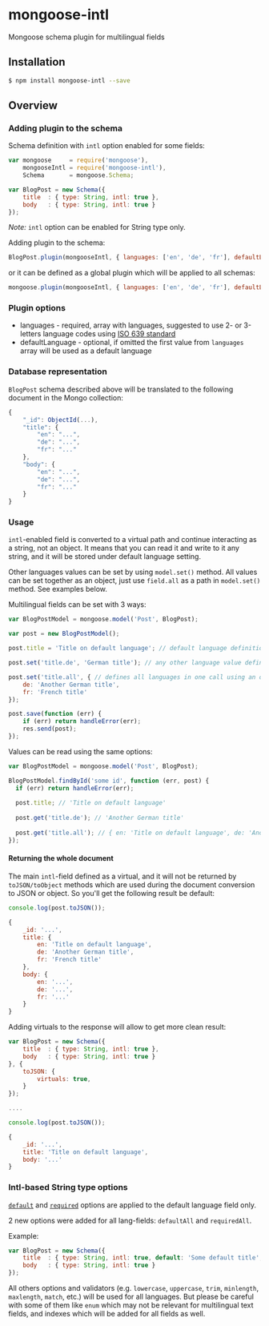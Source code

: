 # mongoose-intl
Mongoose schema plugin for multilingual fields

## Installation

```sh
$ npm install mongoose-intl --save
```

## Overview

### Adding plugin to the schema

Schema definition with `intl` option enabled for some fields:

```js
var mongoose     = require('mongoose'),
    mongooseIntl = require('mongoose-intl'),
    Schema       = mongoose.Schema;

var BlogPost = new Schema({
    title  : { type: String, intl: true },
    body   : { type: String, intl: true }
});
```

*Note:* `intl` option can be enabled for String type only.

Adding plugin to the schema:

```js
BlogPost.plugin(mongooseIntl, { languages: ['en', 'de', 'fr'], defaultLanguage: 'en' });
```

or it can be defined as a global plugin which will be applied to all schemas:

```js
mongoose.plugin(mongooseIntl, { languages: ['en', 'de', 'fr'], defaultLanguage: 'en' });
```

### Plugin options

* languages - required, array with languages, suggested to use 2- or 3-letters language codes using [ISO 639 standard](https://en.wikipedia.org/wiki/List_of_ISO_639-1_codes)
* defaultLanguage - optional, if omitted the first value from `languages` array will be used as a default language

### Database representation

`BlogPost` schema described above will be translated to the following document in the Mongo collection:

```js
{
    "_id": ObjectId(...),
    "title": {
        "en": "...",
        "de": "...",
        "fr": "..."
    },
    "body": {
        "en": "...",
        "de": "...",
        "fr": "..."
    }
}
```

### Usage

`intl`-enabled field is converted to a virtual path and continue interacting as a string, not an object.
It means that you can read it and write to it any string, and it will be stored under default language setting.

Other languages values can be set by using `model.set()` method. All values can be set together as an object, just use `field.all` as a path in `model.set()` method. See examples below. 

Multilingual fields can be set with 3 ways:

```js
var BlogPostModel = mongoose.model('Post', BlogPost);

var post = new BlogPostModel();

post.title = 'Title on default language'; // default language definition, will be stored to title.en

post.set('title.de', 'German title'); // any other language value definition

post.set('title.all', { // defines all languages in one call using an object
    de: 'Another German title',
    fr: 'French title'
});

post.save(function (err) {
    if (err) return handleError(err);
    res.send(post);
});

```

Values can be read using the same options:

```js
var BlogPostModel = mongoose.model('Post', BlogPost);

BlogPostModel.findById('some id', function (err, post) {
  if (err) return handleError(err);
  
  post.title; // 'Title on default language'
  
  post.get('title.de'); // 'Another German title'
  
  post.get('title.all'); // { en: 'Title on default language', de: 'Another German title', fr: 'French title' }
});

```

#### Returning the whole document

The main `intl`-field defined as a virtual, and it will not be returned by `toJSON/toObject` methods which are used during the document conversion to JSON or object.
So you'll get the following result be default:
```js
console.log(post.toJSON());

{
    _id: '...',
    title: {
        en: 'Title on default language',
        de: 'Another German title',
        fr: 'French title'
    },
    body: {
        en: '...',
        de: '...',
        fr: '...'
    }
}
```

Adding virtuals to the response will allow to get more clean result:

```js
var BlogPost = new Schema({
    title  : { type: String, intl: true },
    body   : { type: String, intl: true }
}, {
    toJSON: {
        virtuals: true,
    }
});

....

console.log(post.toJSON());

{
    _id: '...',
    title: 'Title on default language',
    body: '...'
}
```

### Intl-based String type options

[`default`](http://mongoosejs.com/docs/api.html#schematype_SchemaType-default) and [`required`](http://mongoosejs.com/docs/api.html#schematype_SchemaType-required) options are applied to the default language field only.

2 new options were added for all lang-fields: `defaultAll` and `requiredAll`.

Example:

```js
var BlogPost = new Schema({
    title  : { type: String, intl: true, default: 'Some default title', requiredAll: true },
    body   : { type: String, intl: true }
});
```

All others options and validators (e.g. `lowercase`, `uppercase`, `trim`, `minlength`, `maxlength`, `match`, etc.) will be used for all languages.
But please be careful with some of them like `enum` which may not be relevant for multilingual text fields, and indexes which will be added for all fields as well.
